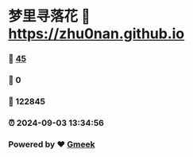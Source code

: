 # 梦里寻落花 :link: https://zhu0nan.github.io 
### :page_facing_up: [45](https://zhu0nan.github.io/tag.html) 
### :speech_balloon: 0 
### :hibiscus: 122845 
### :alarm_clock: 2024-09-03 13:34:56 
### Powered by :heart: [Gmeek](https://github.com/Meekdai/Gmeek)
